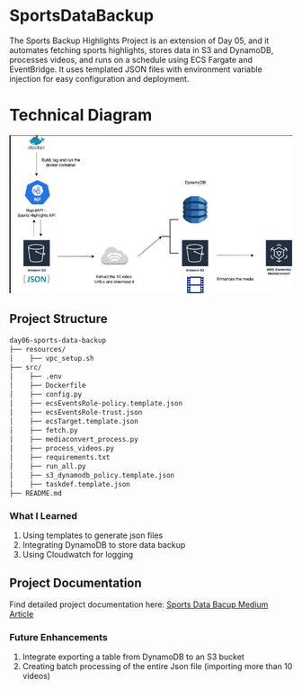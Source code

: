 # SportsDataBackup
The Sports Backup Highlights Project is an extension of Day 05, and it automates fetching sports highlights, stores data in S3 and DynamoDB, processes videos, and runs on a schedule using ECS Fargate and EventBridge. It uses templated JSON files with environment variable injection for easy configuration and deployment.

# Technical Diagram 

![alt text](<Screenshot 2025-02-18 094348-1.png>)

## Project Structure
```
day06-sports-data-backup
├── resources/
│    ├── vpc_setup.sh           
├── src/
│    ├── .env
│    ├── Dockerfile
│    ├── config.py
│    ├── ecsEventsRole-policy.template.json
│    ├── ecsEventsRole-trust.json
│    ├── ecsTarget.template.json
│    ├── fetch.py
│    ├── mediaconvert_process.py
│    ├── process_videos.py
│    ├── requirements.txt
│    ├── run_all.py
│    ├── s3_dynamodb_policy.template.json
│    ├── taskdef.template.json
├── README.md
```

### **What I Learned**
1. Using templates to generate json files
2. Integrating DynamoDB to store data backup
3. Using Cloudwatch for logging

## Project Documentation 

Find detailed project documentation here: [Sports Data Bacup Medium Article](https://medium.com/@ntando.mv15/automating-sports-highlights-backup-with-aws-ecs-eventbridge-9a31d91fd02d)

### **Future Enhancements**
1. Integrate exporting a table from DynamoDB to an S3 bucket
2. Creating batch processing of the entire Json file (importing more than 10 videos)
